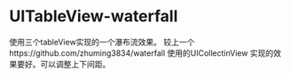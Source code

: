# UITableView-waterfall
使用三个tableView实现的一个瀑布流效果。
较上一个https://github.com/zhuming3834/waterfall 使用的UICollectinView 实现的效果要好。可以调整上下间距。
